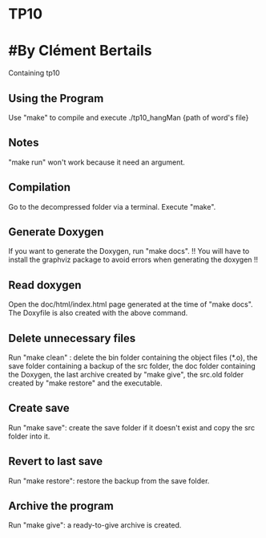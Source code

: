 # TP10
# #By Clément Bertails
Containing tp10

## Using the Program
Use "make" to compile and execute ./tp10_hangMan {path of word's file}

## Notes
"make run" won't work because it need an argument.

## Compilation
Go to the decompressed folder via a terminal. Execute "make".

## Generate Doxygen
If you want to generate the Doxygen, run "make docs". !! You will have to install the graphviz package to avoid errors when generating the doxygen !!

## Read doxygen
Open the doc/html/index.html page generated at the time of "make docs". The Doxyfile is also created with the above command.

## Delete unnecessary files
Run "make clean" : delete the bin folder containing the object files (*.o), the save folder containing a backup of the src folder, the doc folder containing the Doxygen, the last archive created by "make give", the src.old folder created by "make restore" and the executable.

## Create save
Run "make save": create the save folder if it doesn't exist and copy the src folder into it.

## Revert to last save
Run "make restore": restore the backup from the save folder.

## Archive the program
Run "make give": a ready-to-give archive is created.
